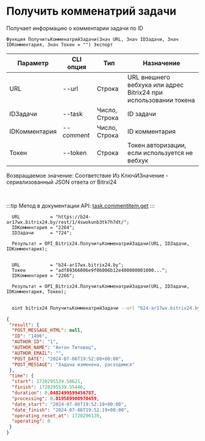 ﻿---
sidebar_position: 2
---

# Получить комменатрий задачи
 Получает информацию о комментарии задачи по ID



`Функция ПолучитьКомменатрийЗадачи(Знач URL, Знач IDЗадачи, Знач IDКомментария, Знач Токен = "") Экспорт`

  | Параметр | CLI опция | Тип | Назначение |
  |-|-|-|-|
  | URL | --url | Строка | URL внешнего вебхука или адрес Bitrix24 при использовании токена |
  | IDЗадачи | --task | Число, Строка | ID задачи |
  | IDКомментария | --comment | Число, Строка | ID комментария |
  | Токен | --token | Строка | Токен авторизации, если используется не вебхук |

  
  Возвращаемое значение:   Соответствие Из КлючИЗначение - сериализованный JSON ответа от Bitrxi24

<br/>

:::tip
Метод в документации API: [task.commentitem.get](https://dev.1c-bitrix.ru/rest_help/tasks/task/commentitem/get.php)
:::
<br/>


```bsl title="Пример кода"
  URL           = "https://b24-ar17wx.bitrix24.by/rest/1/4swokunb3tk7h7dt/";
  IDКомментария = "2264";
  IDЗадачи      = "724";
  
  Результат = OPI_Bitrix24.ПолучитьКомменатрийЗадачи(URL, IDЗадачи, IDКомментария);
  
  
  URL           = "b24-ar17wx.bitrix24.by";
  Токен         = "adf89366006e9f06006b12e400000001000...";
  IDКомментария = "2266";
  
  Результат = OPI_Bitrix24.ПолучитьКомменатрийЗадачи(URL, IDЗадачи, IDКомментария, Токен);
```
	


```sh title="Пример команды CLI"
    
  oint bitrix24 ПолучитьКомменатрийЗадачи --url "b24-ar17wx.bitrix24.by" --task "504" --comment "1720" --token "56898d66006e9f06006b12e400000001000..."

```

```json title="Результат"
{
 "result": {
  "POST_MESSAGE_HTML": null,
  "ID": "1496",
  "AUTHOR_ID": "1",
  "AUTHOR_NAME": "Антон Титовец",
  "AUTHOR_EMAIL": "",
  "POST_DATE": "2024-07-06T19:52:08+00:00",
  "POST_MESSAGE": "Задача изменена, расходимся"
 },
 "time": {
  "start": 1720295539.50621,
  "finish": 1720295539.55446,
  "duration": 0.0482499599456787,
  "processing": 0.019589900970459,
  "date_start": "2024-07-06T19:52:19+00:00",
  "date_finish": "2024-07-06T19:52:19+00:00",
  "operating_reset_at": 1720296139,
  "operating": 0
 }
}
```
